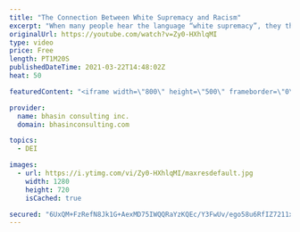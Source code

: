 ```yaml
---
title: "The Connection Between White Supremacy and Racism"
excerpt: "When many people hear the language “white supremacy”, they think of extreme behaviors and beliefs most often associated with hate groups. Although this is certainly one aspect of white supremacy, this concept must be understood in a much broader way.  In Part 2 of \"Building a Deeper Understanding of"
originalUrl: https://youtube.com/watch?v=Zy0-HXhlqMI
type: video
price: Free
length: PT1M20S
publishedDateTime: 2021-03-22T14:48:02Z
heat: 50

featuredContent: "<iframe width=\"800\" height=\"500\" frameborder=\"0\" src=\"https://www.youtube.com/embed/Zy0-HXhlqMI\" allow=\"accelerometer; autoplay; encrypted-media; gyroscope; picture-in-picture\" allowfullscreen></iframe>"

provider:
  name: bhasin consulting inc.
  domain: bhasinconsulting.com

topics:
  - DEI

images:
  - url: https://i.ytimg.com/vi/Zy0-HXhlqMI/maxresdefault.jpg
    width: 1280
    height: 720
    isCached: true

secured: "6UxQM+FzRefN8Jk1G+AexMD75IWQQRaYzKQEc/Y3FwUv/ego58u6RfIZ7211xvPZd2a2tPMC6TbTr+2jbJDNZWR735reJQ5v9OY09qT2j5ogjNO8veB91xaUtwCgd1GUQhy302l5Chc9old/AkVNVs094IFc3E70ZWaD8+SK3bcxPfBZSHYf9Fv3PWMTKhPJvxCRVr3y7aih0sStlMGrpCOkAdKUSTfMcrSNGUUIB/u2aoSl7GCyF290CwgD6spB1KD0h4kWoAIHidG+GFXdPOny0HlUYxuJ6QCkQjKXcPsjm4riGi2R/cqMZ5HmSyFk4RkkAZUR1q2nMoBOUvxWWRZoOPDI1dWljl16o+7d2nO7aYZ20cU+fAColHh/NTGcmp2UqA6romQfcfUJD2OcMg==;NTZuMH9aLKBTIoEibUxCww=="
---
```


